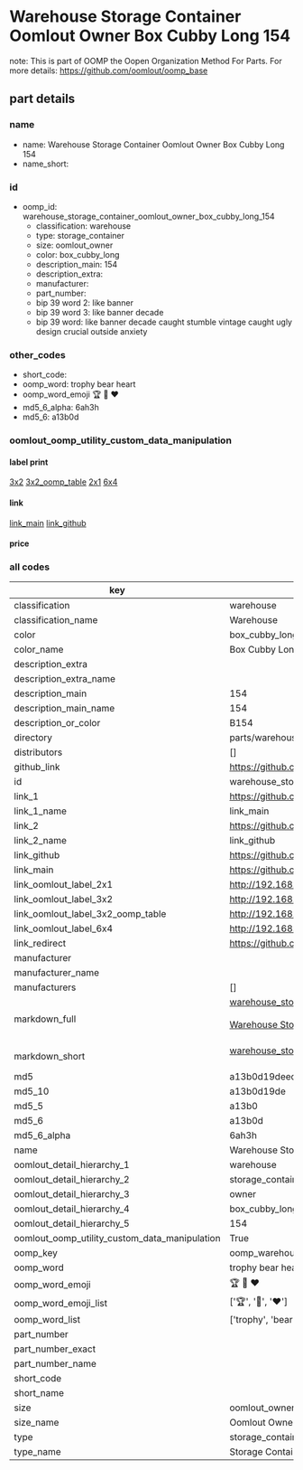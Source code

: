 # Warehouse Storage Container Oomlout Owner Box Cubby Long 154  

note: This is part of OOMP the Oopen Organization Method For Parts. For more details: https://github.com/oomlout/oomp_base

##  part details
  







### name
* name: Warehouse Storage Container Oomlout Owner Box Cubby Long 154
* name_short: 
### id
* oomp_id: warehouse_storage_container_oomlout_owner_box_cubby_long_154
  * classification: warehouse
  * type: storage_container
  * size: oomlout_owner
  * color: box_cubby_long
  * description_main: 154
  * description_extra: 
  * manufacturer: 
  * part_number: 
  * bip 39 word 2: like banner
  * bip 39 word 3: like banner decade
  * bip 39 word: like banner decade caught stumble vintage caught ugly design crucial outside anxiety

### other_codes
* short_code: 
* oomp_word: trophy bear heart
* oomp_word_emoji :trophy: :bear: :heart:
* md5_6_alpha: 6ah3h
* md5_6: a13b0d






### oomlout_oomp_utility_custom_data_manipulation
#### label print
[3x2](http://192.168.1.245:1112/?label=oomp%206ah3h)
[3x2_oomp_table](http://192.168.1.108:1112/?label=oomp%206ah3h)
[2x1](http://192.168.1.242:1112/?label=oomp%206ah3h)
[6x4](http://192.168.1.55:1112/?label=oomp%206ah3h)    

#### link

[link_main](https://github.com/oomlout/oomlout_oomp_version_1_messy/tree/main/parts/warehouse_storage_container_oomlout_owner_box_cubby_long_154) [link_github](https://github.com/oomlout/oomlout_oomp_version_1_messy/tree/main/parts/warehouse_storage_container_oomlout_owner_box_cubby_long_154)                             

#### price







### all codes 
| key | value |  
| --- | --- |  
| classification | warehouse |  
| classification_name | Warehouse |  
| color | box_cubby_long |  
| color_name | Box Cubby Long |  
| description_extra |  |  
| description_extra_name |  |  
| description_main | 154 |  
| description_main_name | 154 |  
| description_or_color | B154 |  
| directory | parts/warehouse_storage_container_oomlout_owner_box_cubby_long_154 |  
| distributors | [] |  
| github_link | https://github.com/oomlout/oomlout_oomp_part_src/tree/main/parts/warehouse_storage_container_oomlout_owner_box_cubby_long_154 |  
| id | warehouse_storage_container_oomlout_owner_box_cubby_long_154 |  
| link_1 | https://github.com/oomlout/oomlout_oomp_version_1_messy/tree/main/parts/warehouse_storage_container_oomlout_owner_box_cubby_long_154 |  
| link_1_name | link_main |  
| link_2 | https://github.com/oomlout/oomlout_oomp_version_1_messy/tree/main/parts/warehouse_storage_container_oomlout_owner_box_cubby_long_154 |  
| link_2_name | link_github |  
| link_github | https://github.com/oomlout/oomlout_oomp_version_1_messy/tree/main/parts/warehouse_storage_container_oomlout_owner_box_cubby_long_154 |  
| link_main | https://github.com/oomlout/oomlout_oomp_version_1_messy/tree/main/parts/warehouse_storage_container_oomlout_owner_box_cubby_long_154 |  
| link_oomlout_label_2x1 | http://192.168.1.242:1112/?label=oomp%206ah3h |  
| link_oomlout_label_3x2 | http://192.168.1.245:1112/?label=oomp%206ah3h |  
| link_oomlout_label_3x2_oomp_table | http://192.168.1.108:1112/?label=oomp%206ah3h |  
| link_oomlout_label_6x4 | http://192.168.1.55:1112/?label=oomp%206ah3h |  
| link_redirect | https://github.com/oomlout/oomlout_oomp_version_1_messy/tree/main/parts/warehouse_storage_container_oomlout_owner_box_cubby_long_154 |  
| manufacturer |  |  
| manufacturer_name |  |  
| manufacturers | [] |  
| markdown_full | [warehouse_storage_container_oomlout_owner_box_cubby_long_154](none)<br>[](none)<br>[Warehouse Storage Container Oomlout Owner Box Cubby Long 154](none)<br><br> |  
| markdown_short | [warehouse_storage_container_oomlout_owner_box_cubby_long_154](none)<br><br> |  
| md5 | a13b0d19deec048fd0ebd2467104940d |  
| md5_10 | a13b0d19de |  
| md5_5 | a13b0 |  
| md5_6 | a13b0d |  
| md5_6_alpha | 6ah3h |  
| name | Warehouse Storage Container Oomlout Owner Box Cubby Long 154 |  
| oomlout_detail_hierarchy_1 | warehouse |  
| oomlout_detail_hierarchy_2 | storage_container |  
| oomlout_detail_hierarchy_3 | owner |  
| oomlout_detail_hierarchy_4 | box_cubby_long |  
| oomlout_detail_hierarchy_5 | 154 |  
| oomlout_oomp_utility_custom_data_manipulation | True |  
| oomp_key | oomp_warehouse_storage_container_oomlout_owner_box_cubby_long_154 |  
| oomp_word | trophy bear heart |  
| oomp_word_emoji | :trophy: :bear: :heart: |  
| oomp_word_emoji_list | [':trophy:', ':bear:', ':heart:'] |  
| oomp_word_list | ['trophy', 'bear', 'heart'] |  
| part_number |  |  
| part_number_exact |  |  
| part_number_name |  |  
| short_code |  |  
| short_name |  |  
| size | oomlout_owner |  
| size_name | Oomlout Owner |  
| type | storage_container |  
| type_name | Storage Container |  
